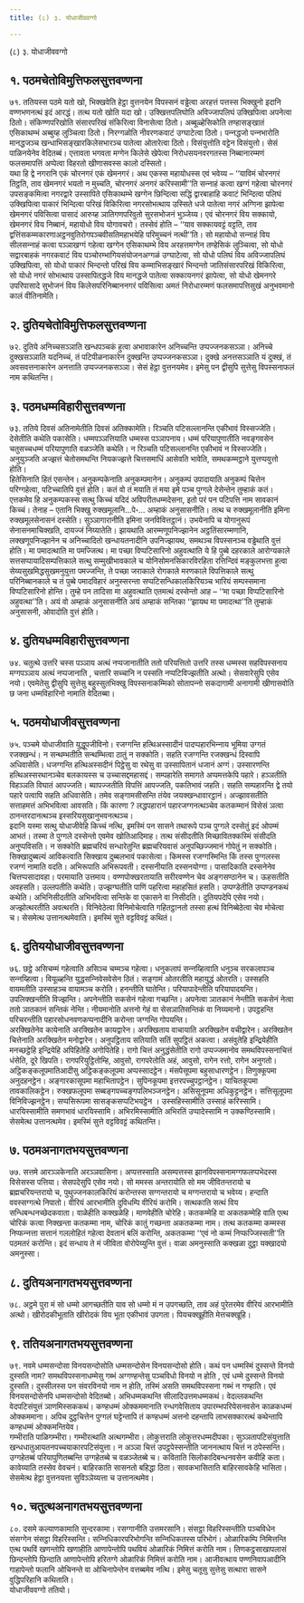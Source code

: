 ```yaml
---
title: (८) ३. योधाजीववग्गो

---
```

(८) ३. योधाजीववग्गो  


## १. पठमचेतोविमुत्तिफलसुत्तवण्णना

७१. ततियस्स पठमे यतो खो, भिक्खवेति हेट्ठा वुत्तनयेन विपस्सनं वड्ढेत्वा अरहत्तं पत्तस्स भिक्खुनो इदानि वण्णभणनत्थं इदं आरद्धं। तत्थ यतो खोति यदा खो। उक्खित्तपलिघोति अविज्‍जापलिघं उक्खिपित्वा अपनेत्वा ठितो। संकिण्णपरिखोति संसारपरिखं संकिरित्वा विनासेत्वा ठितो। अब्बूळ्हेसिकोति तण्हासङ्खातं एसिकाथम्भं अब्बुय्ह लुञ्‍चित्वा ठितो। निरग्गळोति नीवरणकवाटं उग्घाटेत्वा ठितो। पन्‍नद्धजो पन्‍नभारोति मानद्धजञ्‍च खन्धाभिसङ्खारकिलेसभारञ्‍च पातेत्वा ओतारेत्वा ठितो। विसंयुत्तोति वट्टेन विसंयुत्तो। सेसं पाळिनयेनेव वेदितब्बं। एत्तावता भगवता मग्गेन किलेसे खेपेत्वा निरोधसयनवरगतस्स निब्बानारम्मणं फलसमापत्तिं अप्पेत्वा विहरतो खीणासवस्स कालो दस्सितो।  
यथा हि द्वे नगरानि एकं चोरनगरं एकं खेमनगरं। अथ एकस्स महायोधस्स एवं भवेय्य – ‘‘याविमं चोरनगरं तिट्ठति, ताव खेमनगरं भयतो न मुच्‍चति, चोरनगरं अनगरं करिस्सामी’’ति सन्‍नाहं कत्वा खग्गं गहेत्वा चोरनगरं उपसङ्कमित्वा नगरद्वारे उस्सापिते एसिकाथम्भे खग्गेन छिन्दित्वा सद्धिं द्वारबाहाहि कवाटं भिन्दित्वा पलिघं उक्खिपित्वा पाकारं भिन्दित्वा परिखं विकिरित्वा नगरसोभत्थाय उस्सिते धजे पातेत्वा नगरं अग्गिना झापेत्वा खेमनगरं पविसित्वा पासादं आरुय्ह ञातिगणपरिवुतो सुरसभोजनं भुञ्‍जेय्य। एवं चोरनगरं विय सक्‍कायो, खेमनगरं विय निब्बानं, महायोधो विय योगावचरो। तस्सेवं होति – ‘‘याव सक्‍कायवट्टं वट्टति, ताव द्वत्तिंसकम्मकारणाअट्ठनवुतिरोगपञ्‍चवीसतिमहाभयेहि परिमुच्‍चनं नत्थी’’ति। सो महायोधो सन्‍नाहं विय सीलसन्‍नाहं कत्वा पञ्‍ञाखग्गं गहेत्वा खग्गेन एसिकाथम्भे विय अरहत्तमग्गेन तण्हेसिकं लुञ्‍चित्वा, सो योधो सद्वारबाहकं नगरकवाटं विय पञ्‍चोरम्भागियसंयोजनअग्गळं उग्घाटेत्वा, सो योधो पलिघं विय अविज्‍जापलिघं उक्खिपित्वा, सो योधो पाकारं भिन्दन्तो परिखं विय कम्माभिसङ्खारं भिन्दन्तो जातिसंसारपरिखं विकिरित्वा, सो योधो नगरं सोभत्थाय उस्सापितद्धजे विय मानद्धजे पातेत्वा सक्‍कायनगरं झापेत्वा, सो योधो खेमनगरे उपरिपासादे सुभोजनं विय किलेसपरिनिब्बाननगरं पविसित्वा अमतं निरोधारम्मणं फलसमापत्तिसुखं अनुभवमानो कालं वीतिनामेति।  


## २. दुतियचेतोविमुत्तिफलसुत्तवण्णना

७२. दुतिये अनिच्‍चसञ्‍ञाति खन्धपञ्‍चकं हुत्वा अभावाकारेन अनिच्‍चन्ति उप्पज्‍जनकसञ्‍ञा। अनिच्‍चे दुक्खसञ्‍ञाति यदनिच्‍चं, तं पटिपीळनाकारेन दुक्खन्ति उप्पज्‍जनकसञ्‍ञा। दुक्खे अनत्तसञ्‍ञाति यं दुक्खं, तं अवसवत्तनाकारेन अनत्ताति उप्पज्‍जनकसञ्‍ञा। सेसं हेट्ठा वुत्तनयमेव। इमेसु पन द्वीसुपि सुत्तेसु विपस्सनाफलं नाम कथितन्ति।  


## ३. पठमधम्मविहारीसुत्तवण्णना

७३. ततिये दिवसं अतिनामेतीति दिवसं अतिक्‍कामेति। रिञ्‍चति पटिसल्‍लानन्ति एकीभावं विस्सज्‍जेति। देसेतीति कथेति पकासेति। धम्मपञ्‍ञत्तियाति धम्मस्स पञ्‍ञापनाय। धम्मं परियापुणातीति नवङ्गवसेन चतुसच्‍चधम्मं परियापुणाति वळञ्‍जेति कथेति। न रिञ्‍चति पटिसल्‍लानन्ति एकीभावं न विस्सज्‍जेति। अनुयुञ्‍जति अज्झत्तं चेतोसमथन्ति नियकज्झत्ते चित्तसमाधिं आसेवति भावेति, समथकम्मट्ठाने युत्तप्पयुत्तो होति।  
हितेसिनाति हितं एसन्तेन। अनुकम्पकेनाति अनुकम्पमानेन। अनुकम्पं उपादायाति अनुकम्पं चित्तेन परिग्गहेत्वा, पटिच्‍चातिपि वुत्तं होति। कतं वो तं मयाति तं मया इमे पञ्‍च पुग्गले देसेन्तेन तुम्हाकं कतं। एत्तकमेव हि अनुकम्पकस्स सत्थु किच्‍चं यदिदं अविपरीतधम्मदेसना, इतो परं पन पटिपत्ति नाम सावकानं किच्‍चं। तेनाह – एतानि भिक्खु रुक्खमूलानि…पे॰… अम्हाकं अनुसासनीति। तत्थ च रुक्खमूलानीति इमिना रुक्खमूलसेनासनं दस्सेति। सुञ्‍ञागारानीति इमिना जनविवित्तट्ठानं। उभयेनापि च योगानुरूपं सेनासनमाचिक्खति, दायज्‍जं निय्यातेति। झायथाति आरम्मणूपनिज्झानेन अट्ठतिंसारम्मणानि, लक्खणूपनिज्झानेन च अनिच्‍चादितो खन्धायतनादीनि उपनिज्झायथ, समथञ्‍च विपस्सनञ्‍च वड्ढेथाति वुत्तं होति। मा पमादत्थाति मा पमज्‍जित्थ। मा पच्छा विप्पटिसारिनो अहुवत्थाति ये हि पुब्बे दहरकाले आरोग्यकाले सत्तसप्पायादिसम्पत्तिकाले सत्थु सम्मुखीभावकाले च योनिसोमनसिकारविरहिता रत्तिन्दिवं मङ्कुलभत्ता हुत्वा सेय्यसुखमिद्धसुखमनुयुत्ता पमज्‍जन्ति, ते पच्छा जराकाले रोगकाले मरणकाले विपत्तिकाले सत्थु परिनिब्बानकाले च तं पुब्बे पमादविहारं अनुस्सरन्ता सप्पटिसन्धिकालकिरियञ्‍च भारियं सम्पस्समाना विप्पटिसारिनो होन्ति। तुम्हे पन तादिसा मा अहुवत्थाति एतमत्थं दस्सेन्तो आह – ‘‘मा पच्छा विप्पटिसारिनो अहुवत्था’’ति। अयं वो अम्हाकं अनुसासनीति अयं अम्हाकं सन्तिका ‘‘झायथ मा पमादत्था’’ति तुम्हाकं अनुसासनी, ओवादोति वुत्तं होति।  


## ४. दुतियधम्मविहारीसुत्तवण्णना

७४. चतुत्थे उत्तरि चस्स पञ्‍ञाय अत्थं नप्पजानातीति ततो परियत्तितो उत्तरि तस्स धम्मस्स सहविपस्सनाय मग्गपञ्‍ञाय अत्थं नप्पजानाति , चत्तारि सच्‍चानि न पस्सति नप्पटिविज्झतीति अत्थो। सेसवारेसुपि एसेव नयो। एवमेतेसु द्वीसुपि सुत्तेसु बहुस्सुतभिक्खु विपस्सनाकम्मिको सोतापन्‍नो सकदागामी अनागामी खीणासवोति छ जना धम्मविहारिनो नामाति वेदितब्बा।  


## ५. पठमयोधाजीवसुत्तवण्णना

७५. पञ्‍चमे योधाजीवाति युद्धूपजीविनो। रजग्गन्ति हत्थिअस्सादीनं पादप्पहारभिन्‍नाय भूमिया उग्गतं रजक्खन्धं। न सन्थम्भतीति सन्थम्भित्वा ठातुं न सक्‍कोति। सहति रजग्गन्ति रजक्खन्धं दिस्वापि अधिवासेति। धजग्गन्ति हत्थिअस्सदीनं पिट्ठेसु वा रथेसु वा उस्सापितानं धजानं अग्गं। उस्सारणन्ति हत्थिअस्सरथानञ्‍चेव बलकायस्स च उच्‍चासद्दमहासद्दं। सम्पहारेति समागते अप्पमत्तकेपि पहारे। हञ्‍ञतीति विहञ्‍ञति विघातं आपज्‍जति। ब्यापज्‍जतीति विपत्तिं आपज्‍जति, पकतिभावं जहति। सहति सम्पहारन्ति द्वे तयो पहारे पत्वापि सहति अधिवासेति। तमेव सङ्गामसीसन्ति तंयेव जयक्खन्धावारट्ठानं। अज्झावसतीति सत्ताहमत्तं अभिभवित्वा आवसति। किं कारणा ? लद्धपहारानं पहारजग्गनत्थञ्‍चेव कतकम्मानं विसेसं ञत्वा ठानन्तरदानत्थञ्‍च इस्सरियसुखानुभवनत्थञ्‍च।  
इदानि यस्मा सत्थु योधाजीवेहि किच्‍चं नत्थि, इमस्मिं पन सासने तथारूपे पञ्‍च पुग्गले दस्सेतुं इदं ओपम्मं आभतं। तस्मा ते पुग्गले दस्सेन्तो एवमेव खोतिआदिमाह। तत्थ संसीदतीति मिच्छावितक्‍कस्मिं संसीदति अनुप्पविसति। न सक्‍कोति ब्रह्मचरियं सन्धारेतुन्ति ब्रह्मचरियवासं अनुपच्छिज्‍जमानं गोपेतुं न सक्‍कोति। सिक्खादुब्बल्यं आविकत्वाति सिक्खाय दुब्बलभावं पकासेत्वा। किमस्स रजग्गस्मिन्ति किं तस्स पुग्गलस्स रजग्गं नामाति वदति। अभिरूपाति अभिरूपवती। दस्सनीयाति दस्सनयोग्गा। पासादिकाति दस्सनेनेव चित्तप्पसादावहा। परमायाति उत्तमाय। वण्णपोक्खरतायाति सरीरवण्णेन चेव अङ्गसण्ठानेन च। ऊहसतीति अवहसति। उल्‍लपतीति कथेति। उज्झग्घतीति पाणिं पहरित्वा महाहसितं हसति। उप्पण्डेतीति उप्पण्डनकथं कथेति। अभिनिसीदतीति अभिभवित्वा सन्तिके वा एकासने वा निसीदति। दुतियपदेपि एसेव नयो। अज्झोत्थरतीति अवत्थरति। विनिवेठेत्वा विनिमोचेत्वाति गहितट्ठानतो तस्सा हत्थं विनिब्बेठेत्वा चेव मोचेत्वा च। सेसमेत्थ उत्तानत्थमेवाति। इमस्मिं सुत्ते वट्टविवट्टं कथितं।  


## ६. दुतिययोधाजीवसुत्तवण्णना

७६. छट्ठे असिचम्मं गहेत्वाति असिञ्‍च चम्मञ्‍च गहेत्वा। धनुकलापं सन्‍नय्हित्वाति धनुञ्‍च सरकलापञ्‍च सन्‍नय्हित्वा। वियूळ्हन्ति युद्धसन्‍निवेसवेसेन ठितं। सङ्गामं ओतरतीति महायुद्धं ओतरति। उस्सहति वायमतीति उस्साहञ्‍च वायामञ्‍च करोति। हनन्तीति घातेन्ति। परियापादेन्तीति परियापादयन्ति। उपलिक्खन्तीति विज्झन्ति। अपनेन्तीति सकसेनं गहेत्वा गच्छन्ति। अपनेत्वा ञातकानं नेन्तीति सकसेनं नेत्वा ततो ञातकानं सन्तिकं नेन्ति। नीयमानोति अत्तनो गेहं वा सेसञातिसन्तिकं वा निय्यमानो। उपट्ठहन्ति परिचरन्तीति पहारसोधनवणकप्पनादीनि करोन्ता जग्गन्ति गोपयन्ति।  
अरक्खितेनेव कायेनाति अरक्खितेन कायद्वारेन। अरक्खिताय वाचायाति अरक्खितेन वचीद्वारेन। अरक्खितेन चित्तेनाति अरक्खितेन मनोद्वारेन। अनुपट्ठिताय सतियाति सतिं सुपट्ठितं अकत्वा। असंवुतेहि इन्द्रियेहीति मनच्छट्ठेहि इन्द्रियेहि अपिहितेहि अगोपितेहि। रागो चित्तं अनुद्धंसेतीति रागो उप्पज्‍जमानोव समथविपस्सनाचित्तं धंसेति, दूरे खिपति। रागपरियुट्ठितोम्हि, आवुसो, रागपरेतोति अहं, आवुसो, रागेन रत्तो, रागेन अनुगतो।  
अट्ठिकङ्कलूपमातिआदीसु अट्ठिकङ्कलूपमा अप्पस्सादट्ठेन। मंसपेसूपमा बहुसाधारणट्ठेन। तिणुक्‍कूपमा अनुदहनट्ठेन। अङ्गारकासूपमा महाभितापट्ठेन। सुपिनकूपमा इत्तरपच्‍चुपट्ठानट्ठेन। याचितकूपमा तावकालिकट्ठेन। रुक्खफलूपमा सब्बङ्गपच्‍चङ्गपलिभञ्‍जनट्ठेन। असिसूनूपमा अधिकुट्टनट्ठेन। सत्तिसूलूपमा विनिविज्झनट्ठेन। सप्पसिरूपमा सासङ्कसप्पटिभयट्ठेन । उस्सहिस्सामीति उस्साहं करिस्सामि। धारयिस्सामीति समणभावं धारयिस्सामि। अभिरमिस्सामीति अभिरतिं उप्पादेस्सामि न उक्‍कण्ठिस्सामि। सेसमेत्थ उत्तानत्थमेव। इमस्मिं सुत्ते वट्टविवट्टं कथितन्ति।  


## ७. पठमअनागतभयसुत्तवण्णना

७७. सत्तमे आरञ्‍ञकेनाति अरञ्‍ञवासिना। अप्पत्तस्साति असम्पत्तस्स झानविपस्सनामग्गफलप्पभेदस्स विसेसस्स पत्तिया। सेसपदेसुपि एसेव नयो। सो ममस्स अन्तरायोति सो मम जीवितन्तरायो च ब्रह्मचरियन्तरायो च, पुथुज्‍जनकालकिरियं करोन्तस्स सग्गन्तरायो च मग्गन्तरायो च भवेय्य। हन्दाति ववस्सग्गत्थे निपातो। वीरियं आरभामीति दुविधम्पि वीरियं करोमि। सत्थकाति सत्थं विय सन्धिबन्धनच्छेदकवाता। वाळेहीति कक्खळेहि। माणवेहीति चोरेहि। कतकम्मेहि वा अकतकम्मेहि वाति एत्थ चोरिकं कत्वा निक्खन्ता कतकम्मा नाम, चोरिकं कातुं गच्छन्ता अकतकम्मा नाम। तत्थ कतकम्मा कम्मस्स निप्फन्‍नत्ता सत्तानं गललोहितं गहेत्वा देवतानं बलिं करोन्ति, अकतकम्मा ‘‘एवं नो कम्मं निप्फज्‍जिस्सती’’ति पठमतरं करोन्ति। इदं सन्धाय ते मं जीविता वोरोपेय्युन्ति वुत्तं। वाळा अमनुस्साति कक्खळा दुट्ठा यक्खादयो अमनुस्सा।  


## ८. दुतियअनागतभयसुत्तवण्णना

७८. अट्ठमे पुरा मं सो धम्मो आगच्छतीति याव सो धम्मो मं न उपगच्छति, ताव अहं पुरेतरमेव वीरियं आरभामीति अत्थो। खीरोदकीभूताति खीरोदकं विय भूता एकीभावं उपगता। पियचक्खूहीति मेत्तचक्खूहि।  


## ९. ततियअनागतभयसुत्तवण्णना

७९. नवमे धम्मसन्दोसा विनयसन्दोसोति धम्मसन्दोसेन विनयसन्दोसो होति। कथं पन धम्मस्मिं दुस्सन्ते विनयो दुस्सति नाम? समथविपस्सनाधम्मेसु गब्भं अग्गण्हन्तेसु पञ्‍चविधो विनयो न होति , एवं धम्मे दुस्सन्ते विनयो दुस्सति। दुस्सीलस्स पन संवरविनयो नाम न होति, तस्मिं असति समथविपस्सना गब्भं न गण्हाति। एवं विनयसन्दोसेनपि धम्मसन्दोसो वेदितब्बो। अभिधम्मकथन्ति सीलादिउत्तमधम्मकथं। वेदल्‍लकथन्ति वेदपटिसंयुत्तं ञाणमिस्सककथं। कण्हधम्मं ओक्‍कममानाति रन्धगवेसिताय उपारम्भपरियेसनवसेन काळकधम्मं ओक्‍कममाना। अपिच दुट्ठचित्तेन पुग्गलं घट्टेन्तापि तं कण्हधम्मं अत्तनो दहन्तापि लाभसक्‍कारत्थं कथेन्तापि कण्हधम्मं ओक्‍कमन्तियेव।  
गम्भीराति पाळिगम्भीरा। गम्भीरत्थाति अत्थगम्भीरा। लोकुत्तराति लोकुत्तरधम्मदीपका। सुञ्‍ञतापटिसंयुत्ताति खन्धधातुआयतनपच्‍चयाकारपटिसंयुत्ता। न अञ्‍ञा चित्तं उपट्ठपेस्सन्तीति जाननत्थाय चित्तं न ठपेस्सन्ति। उग्गहेतब्बं परियापुणितब्बन्ति उग्गहेतब्बे च वळञ्‍जेतब्बे च। कविताति सिलोकादिबन्धनवसेन कवीहि कता। कावेय्याति तस्सेव वेवचनं। बाहिरकाति सासनतो बहिद्धा ठिता। सावकभासिताति बाहिरसावकेहि भासिता। सेसमेत्थ हेट्ठा वुत्तनयत्ता सुविञ्‍ञेय्यत्ता च उत्तानत्थमेव।  


## १०. चतुत्थअनागतभयसुत्तवण्णना

८०. दसमे कल्याणकामाति सुन्दरकामा। रसग्गानीति उत्तमरसानि। संसट्ठा विहरिस्सन्तीति पञ्‍चविधेन संसग्गेन संसट्ठा विहरिस्सन्ति। सन्‍निधिकारपरिभोगन्ति सन्‍निधिकतस्स परिभोगं। ओळारिकम्पि निमित्तन्ति एत्थ पथविं खणन्तोपि खणाहीति आणापेन्तोपि पथवियं ओळारिकं निमित्तं करोति नाम। तिणकट्ठसाखापलासं छिन्दन्तोपि छिन्दाति आणापेन्तोपि हरितग्गे ओळारिकं निमित्तं करोति नाम। आजीवत्थाय पण्णनिवापआदीनि गाहापेन्तो फलानि ओचिनन्ते वा ओचिनापेन्तेन वत्तब्बमेव नत्थि। इमेसु चतूसु सुत्तेसु सत्थारा सासने वुद्धिपरिहानि कथिताति।  
योधाजीववग्गो ततियो।  